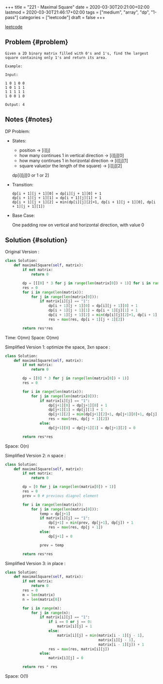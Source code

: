 +++
title = "221 - Maximal Square"
date = 2020-03-30T20:21:00+02:00
lastmod = 2020-03-30T21:46:17+02:00
tags = ["medium", "array", "dp", "1-pass"]
categories = ["leetcode"]
draft = false
+++

[leetcode](https://leetcode.com/problems/maximal-square/)


## Problem {#problem}

```text
Given a 2D binary matrix filled with 0's and 1's, find the largest square containing only 1's and return its area.

Example:

Input:

1 0 1 0 0
1 0 1 1 1
1 1 1 1 1
1 0 0 1 0

Output: 4
```


## Notes {#notes}

DP Problem:

-   States:

    -   position -> [i][j]
    -   how many continues 1 in vertical direction -> [i][j][0]
    -   how many continues 1 in horizontal direction -> [i][j][1]
    -   square value(or the length of the square) -> [i][j][2]

    dp[i][j][0 or 1 or 2]

-   Transition:

    ```text
    dp[i + 1][j + 1][0] = dp[i][j + 1][0] + 1
    dp[i + 1][j + 1][1] = dp[i + 1][j][1] + 1
    dp[i + 1][j + 1][2] = min(dp[i][j][2]+1, dp[i + 1][j + 1][0], dp[i + 1][j + 1][1])
    ```

<!--listend-->

-   Base Case:

    One padding row on vertical and horizontal direction, with value 0


## Solution {#solution}

Original Version
:

<!--listend-->

```python
class Solution:
    def maximalSquare(self, matrix):
        if not matrix:
            return 0

        dp = [[[0] * 3 for j in range(len(matrix[0]) + 1)] for i in range(len(matrix) + 1)]
        res = 0
        for i in range(len(matrix)):
            for j in range(len(matrix[0])):
                if matrix[i][j] == "1":
                    dp[i + 1][j + 1][0] = dp[i][j + 1][0] + 1
                    dp[i + 1][j + 1][1] = dp[i + 1][j][1] + 1
                    dp[i + 1][j + 1][2] = min(dp[i][j][2]+1, dp[i + 1][j + 1][0], dp[i + 1][j + 1][1])
                    res = max(res, dp[i + 1][j + 1][2])

        return res*res
```

Time: O(mn)
Space: O(mn)

Simplified Version 1: optimize the space, 3xn space
:

<!--listend-->

```python
class Solution:
    def maximalSquare(self, matrix):
        if not matrix:
            return 0

        dp = [[0] * 3 for j in range(len(matrix[0]) + 1)]
        res = 0

        for i in range(len(matrix)):
            for j in range(len(matrix[0])):
                if matrix[i][j] == "1":
                    dp[j+1][0] = dp[j+1][0] + 1
                    dp[j+1][1] = dp[j][1] + 1
                    dp[j+1][2] = min(dp[j+1][2]+1, dp[j+1][0]+1, dp[j][1]+1)
                    res = max(res, dp[j + 1][2])
                else:
                    dp[j+1][0] = dp[j+1][1] = dp[j+1][2] = 0

        return res*res
```

Space: O(n)

Simplified Version 2: n space
:

<!--listend-->

```python
class Solution:
    def maximalSquare(self, matrix):
        if not matrix:
            return 0

        dp = [0 for j in range(len(matrix[0]) + 1)]
        res = 0
        prev = 0 # previous diagnol element

        for i in range(len(matrix)):
            for j in range(len(matrix[0])):
                temp = dp[j+1]
                if matrix[i][j] == "1":
                    dp[j+1] = min(prev, dp[j+1], dp[j]) + 1
                    res = max(res, dp[j + 1])
                else:
                    dp[j+1] = 0

                prev = temp

        return res*res
```

Simplified Version 3: in place
:

<!--listend-->

```python
class Solution:
    def maximalSquare(self, matrix):
        if not matrix:
            return 0
        res = 0
        m = len(matrix)
        n = len(matrix[0])

        for i in range(m):
            for j in range(n):
                if matrix[i][j] == "1":
                    if i == 0 or j == 0:
                        matrix[i][j] = 1
                    else:
                        matrix[i][j] = min(matrix[i - 1][j - 1],
                                           matrix[i][j - 1],
                                           matrix[i - 1][j]) + 1
                    res = max(res, matrix[i][j])
                else:
                    matrix[i][j] = 0

        return res * res
```

Space: O(1)

